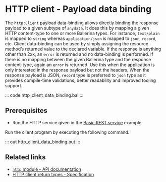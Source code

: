 # HTTP client - Payload data binding

The `http:Client` payload data-binding allows directly binding the response payload to a given subtype of `anydata`. It does this by mapping a given HTTP content-type to one or more Ballerina types. For instance, `text/plain` is mapped to `string` whereas `application/json` is mapped to `json`, `record`, etc. Client data-binding can be used by simply assigning the resource method’s returned value to the declared variable. If the response is anything other than 2xx, an `error` is returned and no data-binding is performed. If there is no mapping between the given Ballerina type and the response content-type, again an `error` is returned. Use this when the application is only interested in the response payload but not the headers. When the response payload is JSON, `record` type is preferred to `json` type as it provides compile-time validations, better readability and improved tooling support.

::: code http_client_data_binding.bal :::

## Prerequisites
- Run the HTTP service given in the [Basic REST service](/learn/by-example/http-basic-rest-service/) example.

Run the client program by executing the following command.

::: out http_client_data_binding.out :::

## Related links
- [`http` module - API documentation](https://lib.ballerina.io/ballerina/http/latest/)
- [HTTP client return types - Specification](/spec/http/#243-client-action-return-types)
